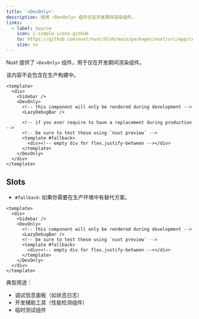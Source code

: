 ```yaml
---
title: '<DevOnly>'
description: 使用 <DevOnly> 组件仅在开发期间渲染组件。
links:
  - label: Source
    icon: i-simple-icons-github
    to: https://github.com/nuxt/nuxt/blob/main/packages/nuxt/src/app/components/dev-only.ts
    size: xs
---
```


Nuxt 提供了 `<DevOnly>` 组件，用于仅在开发期间渲染组件。

该内容不会包含在生产构建中。

```vue [pages/example.vue]
<template>
  <div>
    <Sidebar />
    <DevOnly>
      <!-- this component will only be rendered during development -->
      <LazyDebugBar />

      <!-- if you ever require to have a replacement during production -->
      <!-- be sure to test these using `nuxt preview` -->
      <template #fallback>
        <div><!-- empty div for flex.justify-between --></div>
      </template>
    </DevOnly>
  </div>
</template>
```

## Slots

- `#fallback`: 如果你需要在生产环境中有替代方案。

```vue
<template>
  <div>
    <Sidebar />
    <DevOnly>
      <!-- this component will only be rendered during development -->
      <LazyDebugBar />
      <!-- be sure to test these using `nuxt preview` -->
      <template #fallback>
        <div><!-- empty div for flex.justify-between --></div>
      </template>
    </DevOnly>
  </div>
</template>
```

典型用途：

* 调试信息面板（如状态日志）
* 开发辅助工具（性能检测组件）
* 临时测试组件
